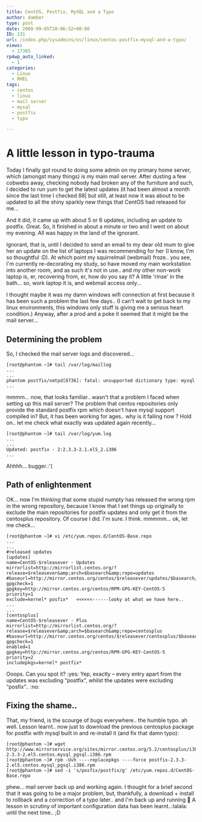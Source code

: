 ```yaml
---
title: CentOS, Postfix, MySQL and a Typo
author: damber
type: post
date: 2008-09-05T20:06:52+00:00
ID: 131
url: /index.php/sysadmins/os/linux/centos-postfix-mysql-and-a-typo/
views:
  - 17365
rp4wp_auto_linked:
  - 1
categories:
  - Linux
  - RHEL
tags:
  - centos
  - linux
  - mail server
  - mysql
  - postfix
  - typo

---
```

# A little lesson in typo-trauma

Today I finally got round to doing some admin on my primary home server, which (amongst many things) is my main mail server. After dusting a few cobwebs away, checking nobody had broken any of the furniture and such, I decided to run yum to get the latest updates (it had been almost a month since the last time I checked 88| but still, at least now it was about to be updated to all the shiny sparkly new things that CentOS had released for me…

And it did, it came up with about 5 or 6 updates, including an update to postfix. Great. So, it finished in about a minute or two and I went on about my evening. All was happy in the land of the ignorant.

Ignorant, that is, until I decided to send an email to my dear old mum to give her an update on the list of laptops I was recommending for her (I know, I'm so thoughtful :D). At which point my squirrelmail (webmail) froze.. you see, I'm currently re-decorating my study, so have moved my main workstation into another room, and as such it's not in use.. and my other non-work laptop is, er, recovering from, er, how do you say it? A little 'rinse' in the bath… so, work laptop it is, and webmail access only… 

I thought maybe it was my damn windows wifi connection at first because it has been such a problem the last few days.. (I can't wait to get back to my linux environments, this windows only stuff is giving me a serious heart condition.) Anyway, after a prod and a poke it seemed that it might be the mail server…

## Determining the problem

So, I checked the mail server logs and discovered…

```text
[root@phantom ~]# tail /var/log/maillog
...
...
phantom postfix/smtpd[8736]: fatal: unsupported dictionary type: mysql
...
```
mmmm… now, that looks familiar.. wasn't that a problem I faced when setting up this mail server? The problem that centos repositories only provide the standard postfix rpm which doesn't have mysql support compiled in? But, it has been working for ages.. why is it failing now ? Hold on.. let me check what exactly was updated again recently…

```text
[root@phantom ~]# tail /var/log/yum.log
...
...
Updated: postfix - 2:2.3.3-2.1.el5_2.i386
...
```
Ahhhh… bugger.:'(

## Path of enlightenment

OK… now I'm thinking that some stupid numpty has released the wrong rpm in the wrong repository, because I know that I set things up originally to exclude the main repositories for postfix updates and only get it from the centosplus repository. Of course I did. I'm sure. I think. mmmmm… ok, let me check…

```text
[root@phantom ~]# vi /etc/yum.repos.d/CentOS-Base.repo
...
...
#released updates
[updates]
name=CentOS-$releasever - Updates
mirrorlist=http://mirrorlist.centos.org/?release=$releasever&amp;arch=$basearch&amp;repo=updates
#baseurl=http://mirror.centos.org/centos/$releasever/updates/$basearch/
gpgcheck=1
gpgkey=http://mirror.centos.org/centos/RPM-GPG-KEY-CentOS-5
priority=1
exclude=kernel* posfix*   <<<<<<------looky at what we have here..
...
...
[centosplus]
name=CentOS-$releasever - Plus
mirrorlist=http://mirrorlist.centos.org/?release=$releasever&amp;arch=$basearch&amp;repo=centosplus
#baseurl=http://mirror.centos.org/centos/$releasever/centosplus/$basearch/
gpgcheck=1
enabled=1
gpgkey=http://mirror.centos.org/centos/RPM-GPG-KEY-CentOS-5
priority=2
includepkgs=kernel* postfix*
```
Ooops. Can you spot it? :yes: Yep, exactly – every entry apart from the updates was excluding “postfix”, whilst the updates were excluding “posfix”.. :no: 

## Fixing the shame..

That, my friend, is the scourge of bugs everywhere.. the humble typo. ah well. Lesson learnt.. now just to download the previous centosplus package for postfix with mysql built in and re-install it (and fix that damn typo):

```text
[root@phantom ~]# wget http://www.mirrorservice.org/sites/mirror.centos.org/5.2/centosplus/i386/RPMS/postfix-2.3.3-2.el5.centos.mysql_pgsql.i386.rpm
[root@phantom ~]# rpm -Uvh ----replacepkgs ----force postfix-2.3.3-2.el5.centos.mysql_pgsql.i386.rpm
[root@phantom ~]# sed -i 's/posfix/postfix/g' /etc/yum.repos.d/CentOS-Base.repo
```
phew… mail server back up and working again. I thought for a brief second that it was going to be a major problem, but, thankfully, a download + install to rollback and a correction of a typo later.. and I'm back up and running 🙂 A lesson in scrutiny of important configuration data has been learnt..:lalala: until the next time.. ;D